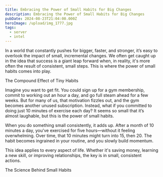 ```yaml
---
title: Embracing the Power of Small Habits for Big Changes
description: Embracing the Power of Small Habits for Big Changes
pubDate: 2024-08-23T21:04:00.000Z
heroImage: /upload/img_1777.jpg
tags:
  - server
  - intel
---
```

In a world that constantly pushes for bigger, faster, and stronger, it’s easy to overlook the impact of small, incremental changes. We often get caught up in the idea that success is a giant leap forward when, in reality, it's more often the result of consistent, small steps. This is where the power of small habits comes into play.



The Compound Effect of Tiny Habits

Imagine you want to get fit. You could sign up for a gym membership, commit to working out an hour a day, and go full steam ahead for a few weeks. But for many of us, that motivation fizzles out, and the gym becomes another unused subscription. Instead, what if you committed to doing just 10 minutes of exercise each day? It seems so small that it’s almost laughable, but this is the power of small habits.



When you do something small consistently, it adds up. After a month of 10 minutes a day, you’ve exercised for five hours—without it feeling overwhelming. Over time, that 10 minutes might turn into 15, then 20. The habit becomes ingrained in your routine, and you slowly build momentum.



This idea applies to every aspect of life. Whether it's saving money, learning a new skill, or improving relationships, the key is in small, consistent actions.



The Science Behind Small Habits
